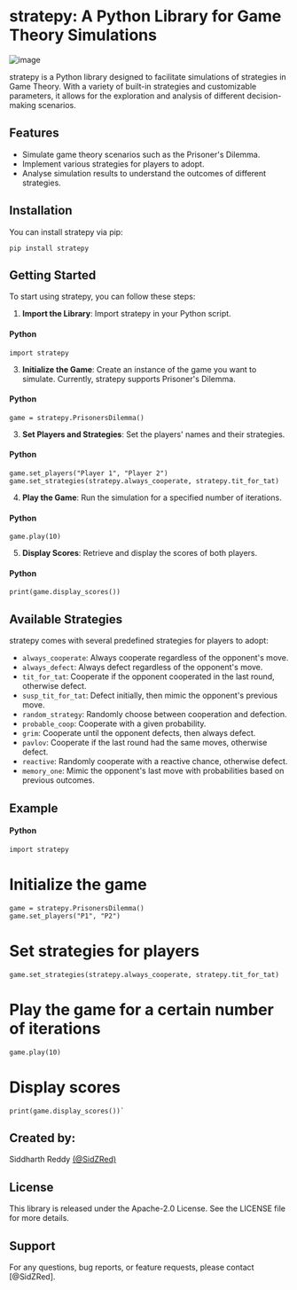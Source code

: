 # stratepy: A Python Library for Game Theory Simulations
![image](https://github.com/SidZRed/stratepy/assets/141948050/6c931c67-fa86-4e82-bb52-c9b62a8110cd)

stratepy is a Python library designed to facilitate simulations of strategies in Game Theory. With a variety of built-in strategies and customizable parameters, it allows for the exploration and analysis of different decision-making scenarios.

## Features

-   Simulate game theory scenarios such as the Prisoner's Dilemma.
-   Implement various strategies for players to adopt.
-   Analyse simulation results to understand the outcomes of different strategies.

## Installation

You can install stratepy via pip:

``` 
pip install stratepy
```
## Getting Started

To start using stratepy, you can follow these steps:

1.  **Import the Library**: Import stratepy in your Python script.
#### Python
`import stratepy` 

3.  **Initialize the Game**: Create an instance of the game you want to simulate. Currently, stratepy supports Prisoner's Dilemma.

#### Python
`game = stratepy.PrisonersDilemma()` 

3.  **Set Players and Strategies**: Set the players' names and their strategies.

#### Python

`game.set_players("Player 1", "Player 2")
game.set_strategies(stratepy.always_cooperate, stratepy.tit_for_tat)` 

4.  **Play the Game**: Run the simulation for a specified number of iterations.

#### Python

`game.play(10)` 

5.  **Display Scores**: Retrieve and display the scores of both players.

#### Python

`print(game.display_scores())` 

## Available Strategies

stratepy comes with several predefined strategies for players to adopt:

-   `always_cooperate`: Always cooperate regardless of the opponent's move.
-   `always_defect`: Always defect regardless of the opponent's move.
-   `tit_for_tat`: Cooperate if the opponent cooperated in the last round, otherwise defect.
-   `susp_tit_for_tat`: Defect initially, then mimic the opponent's previous move.
-   `random_strategy`: Randomly choose between cooperation and defection.
-   `probable_coop`: Cooperate with a given probability.
-   `grim`: Cooperate until the opponent defects, then always defect.
-   `pavlov`: Cooperate if the last round had the same moves, otherwise defect.
-   `reactive`: Randomly cooperate with a reactive chance, otherwise defect.
-   `memory_one`: Mimic the opponent's last move with probabilities based on previous outcomes.

## Example

#### Python

`import stratepy`

# Initialize the game

    game = stratepy.PrisonersDilemma()
    game.set_players("P1", "P2")

# Set strategies for players

    game.set_strategies(stratepy.always_cooperate, stratepy.tit_for_tat)

# Play the game for a certain number of iterations

    game.play(10)

# Display scores

    print(game.display_scores())` 

## Created by:
Siddharth Reddy [(@SidZRed)](https://github.com/SidZRed)

## License

This library is released under the Apache-2.0 License. See the LICENSE file for more details.

## Support

For any questions, bug reports, or feature requests, please contact [@SidZRed].


